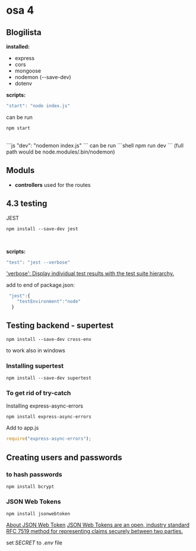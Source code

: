 # osa 4

## Blogilista

**installed:**

- express
- cors
- mongoose
- nodemon (--save-dev)
- dotenv
  <br />

**scripts:**

```js
"start": "node index.js"
```

can be run

```shell
npm start
```

<br />
```js
"dev": "nodemon index.js"
```
can be run 
```shell
npm run dev
```
(full path would be node.modules/.bin/nodemon)

## Moduls

- **controllers** used for the routes

## 4.3 testing

JEST

```shell
npm install --save-dev jest
```

<br />

**scripts:**

```js
"test": "jest --verbose"
```

['verbose': Display individual test results with the test suite hierarchy.
](https://jestjs.io/docs/cli#--verbose)

add to end of package.json:

```js
 "jest":{
    "testEnvironment":"node"
  }
```

## Testing backend - supertest

```shell
npm install --save-dev cross-env
```

to work also in windows

### Installing supertest

```shell
npm install --save-dev supertest
```

### To get rid of try-catch

Installing express-async-errors

```shell
npm install express-async-errors
```

Add to app.js

```js
require("express-async-errors");
```

## Creating users and passwords

### to hash passwords

```shell
npm install bcrypt
```

### JSON Web Tokens

```shell
npm install jsonwebtoken
```

[About JSON Web Token](https://github.com/auth0/node-jsonwebtoken)
[JSON Web Tokens are an open, industry standard RFC 7519 method for representing claims securely between two parties.](https://jwt.io/)

set _SECRET_ to _.env_ file
